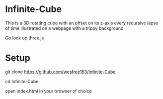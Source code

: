 # Infinite-Cube
This is a 3D rotating cube with an offset on its z-axis every recursive lapse of time illustrated on a webpage with a trippy background

Go look up three.js

# Setup

git clone https://github.com/wesfree163/Infinite-Cube

cd Infinite-Cube

open index.html in your browser of choice
